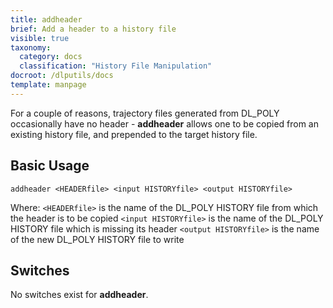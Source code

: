 ```yaml
---
title: addheader
brief: Add a header to a history file
visible: true
taxonomy:
  category: docs
  classification: "History File Manipulation"
docroot: /dlputils/docs
template: manpage
---
```


For a couple of reasons, trajectory files generated from DL_POLY occasionally have no header - **addheader** allows one to be copied from an existing history file, and prepended to the target history file.

## Basic Usage

```
addheader <HEADERfile> <input HISTORYfile> <output HISTORYfile>
```

Where:
`<HEADERfile>` is the name of the DL_POLY HISTORY file from which the header is to be copied
`<input HISTORYfile>` is the name of the DL_POLY HISTORY file which is missing its header
`<output HISTORYfile>` is the name of the new DL_POLY HISTORY file to write

## Switches

No switches exist for **addheader**.

